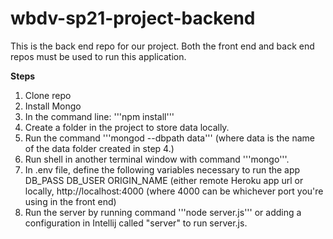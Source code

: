 # wbdv-sp21-project-backend

This is the back end repo for our project.  Both the front end and back end repos must be used to run this application.

**Steps**
1. Clone repo
2. Install Mongo
3. In the command line: '''npm install'''
4. Create a folder in the project to store data locally. 
5. Run the command '''mongod --dbpath data''' (where data is the name of the data folder created in step 4.)
6. Run shell in another terminal window with command '''mongo'''.
7. In .env file, define the following variables necessary to run the app
    DB_PASS
    DB_USER
    ORIGIN_NAME (either remote Heroku app url or locally, http://localhost:4000 (where 4000 can be whichever port you're using in the front end)
8. Run the server by running command '''node server.js''' or adding a configuration in Intellij called "server" to run server.js.
